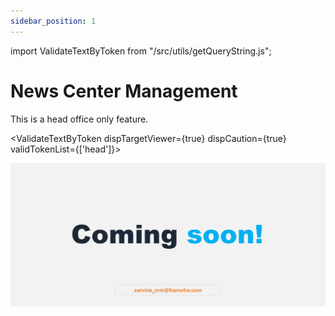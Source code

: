 ```yaml
---
sidebar_position: 1
---
```


import ValidateTextByToken from "/src/utils/getQueryString.js";

# News Center Management

This is a head office only feature.

<ValidateTextByToken dispTargetViewer={true} dispCaution={true} validTokenList={['head']}>

![100](./img/100.png)
</ValidateTextByToken>